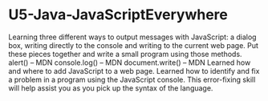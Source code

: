 # U5-Java-JavaScriptEverywhere
 Learning three different ways to output messages with JavaScript: a dialog box, writing directly to the console and writing to the current web page.
 Put these pieces together and write a small program using those methods. 
    alert() – MDN
    console.log() – MDN
    document.write() – MDN
Learned how and where to add JavaScript to a web page.
Learned how to identify and fix a problem in a program using the JavaScript console. This error-fixing skill will help assist you as you pick up the syntax of the language.